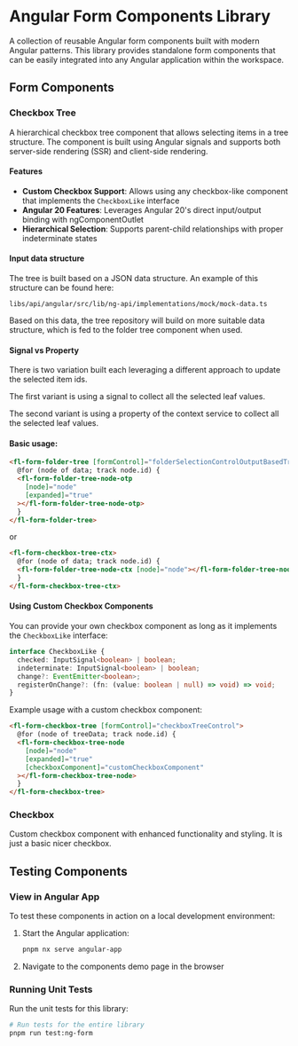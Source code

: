 # Angular Form Components Library

A collection of reusable Angular form components built with modern Angular patterns. This library provides standalone form components that can be easily integrated into any Angular application within the workspace.

## Form Components

### Checkbox Tree

A hierarchical checkbox tree component that allows selecting items in a tree structure. The component is built using Angular signals and supports both server-side rendering (SSR) and client-side rendering.

#### Features

- **Custom Checkbox Support**: Allows using any checkbox-like component that implements the `CheckboxLike` interface
- **Angular 20 Features**: Leverages Angular 20's direct input/output binding with ngComponentOutlet
- **Hierarchical Selection**: Supports parent-child relationships with proper indeterminate states

#### Input data structure

The tree is built based on a JSON data structure. An example of this structure can be found here:

`libs/api/angular/src/lib/ng-api/implementations/mock/mock-data.ts`

Based on this data, the tree repository will build on more suitable data structure, which is fed to the folder tree component when used.

#### Signal vs Property

There is two variation built each leveraging a different approach to update the selected item ids.

The first variant is using a signal to collect all the selected leaf values.

The second variant is using a property of the context service to collect all the selected leaf values.

#### Basic usage:

```html
<fl-form-folder-tree [formControl]="folderSelectionControlOutputBasedTree">
  @for (node of data; track node.id) {
  <fl-form-folder-tree-node-otp
    [node]="node"
    [expanded]="true"
  ></fl-form-folder-tree-node-otp>
  }
</fl-form-folder-tree>
```

or

```html
<fl-form-checkbox-tree-ctx>
  @for (node of data; track node.id) {
  <fl-form-folder-tree-node-ctx [node]="node"></fl-form-folder-tree-node-ctx>
  }
</fl-form-checkbox-tree-ctx>
```

#### Using Custom Checkbox Components

You can provide your own checkbox component as long as it implements the `CheckboxLike` interface:

```typescript
interface CheckboxLike {
  checked: InputSignal<boolean> | boolean;
  indeterminate: InputSignal<boolean> | boolean;
  change?: EventEmitter<boolean>;
  registerOnChange?: (fn: (value: boolean | null) => void) => void;
}
```

Example usage with a custom checkbox component:

```html
<fl-form-checkbox-tree [formControl]="checkboxTreeControl">
  @for (node of treeData; track node.id) {
  <fl-form-checkbox-tree-node
    [node]="node"
    [expanded]="true"
    [checkboxComponent]="customCheckboxComponent"
  ></fl-form-checkbox-tree-node>
  }
</fl-form-checkbox-tree>
```

### Checkbox

Custom checkbox component with enhanced functionality and styling. It is just a basic nicer checkbox.

## Testing Components

### View in Angular App

To test these components in action on a local development environment:

1. Start the Angular application:
   ```bash
   pnpm nx serve angular-app
   ```
2. Navigate to the components demo page in the browser

### Running Unit Tests

Run the unit tests for this library:

```bash
# Run tests for the entire library
pnpm run test:ng-form
```
